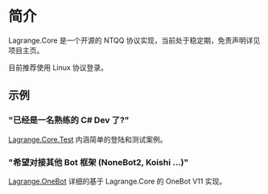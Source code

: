 # 简介

Lagrange.Core 是一个开源的 NTQQ 协议实现，当前处于稳定期，免责声明详见项目主页。

目前推荐使用 Linux 协议登录。

## 示例

### "已经是一名熟练的 C# Dev 了?"

[Lagrange.Core.Test](https://github.com/LagrangeDev/Lagrange.Core/tree/master/Lagrange.Core.Test) 内涵简单的登陆和测试案例。

### "希望对接其他 Bot 框架 (NoneBot2, Koishi ...)"

[Lagrange.OneBot](https://github.com/LagrangeDev/Lagrange.Core/tree/master/Lagrange.OneBot) 详细的基于 Lagrange.Core 的 OneBot V11 实现。
